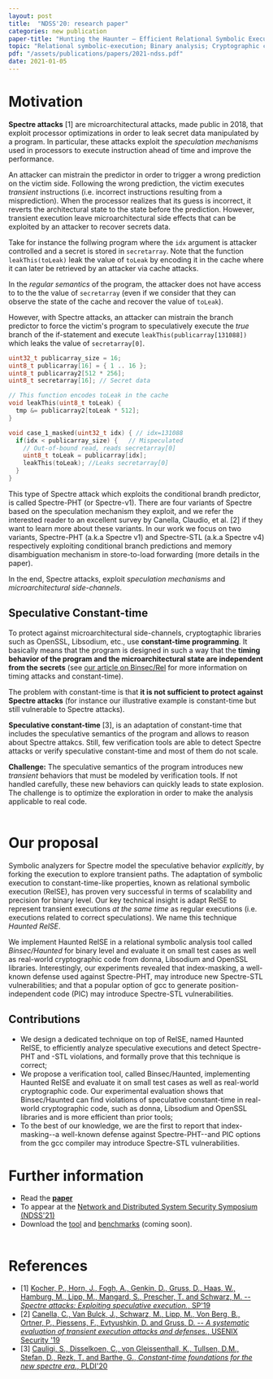 ```yaml
---
layout: post
title:  "NDSS'20: research paper"
categories: new publication
paper-title: "Hunting the Haunter — Efficient Relational Symbolic Execution for Spectre with Haunted RelSE"
topic: "Relational symbolic-execution; Binary analysis; Cryptographic constant-time; Spectre attacks"
pdf: "/assets/publications/papers/2021-ndss.pdf"
date: 2021-01-05
---
```


# Motivation
**Spectre attacks** [1] are microarchitectural attacks, made public in
2018, that exploit processor optimizations in order to leak secret
data manipulated by a program. In particular, these attacks exploit
the *speculation mechanisms* used in processors to execute instruction
ahead of time and improve the performance.

An attacker can mistrain the predictor in order to trigger a wrong
prediction on the victim side. Following the wrong prediction, the
victim executes *transient* instructions (i.e. incorrect instructions
resulting from a misprediction). When the processor realizes that its
guess is incorrect, it reverts the architectural state to the state
before the prediction. However, transient execution leave
microarchitectural side effects that can be exploited by an attacker
to recover secrets data.

Take for instance the follwing program where the `idx` argument is
attacker controlled and a secret is stored in `secretarray`. Note that
the function `leakThis(toLeak)` leak the value of `toLeak` by encoding
it in the cache where it can later be retrieved by an attacker via
cache attacks.

In the *regular semantics* of the program, the attacker does not have
access to to the the value of `secretarray` (even if we consider that
they can observe the state of the cache and recover the value of
`toLeak`).

However, with Spectre attacks, an attacker can mistrain the branch
predictor to force the victim's program to speculatively execute the
*true* branch of the if-statement and execute
`leakThis(publicarray[131088])` which leaks the value of
`secretarray[0]`.

``` c
uint32_t publicarray_size = 16;
uint8_t publicarray[16] = { 1 .. 16 };
uint8_t publicarray2[512 * 256];
uint8_t secretarray[16]; // Secret data

// This function encodes toLeak in the cache
void leakThis(uint8_t toLeak) {
  tmp &= publicarray2[toLeak * 512];
}

void case_1_masked(uint32_t idx) { // idx=131088
  if(idx < publicarray_size) {   // Mispeculated
    // Out-of-bound read, reads secretarray[0]
    uint8_t toLeak = publicarray[idx];
    leakThis(toLeak); //Leaks secretarray[0]
  }
}
```

This type of Spectre attack which exploits the conditional brandh
predictor, is called Spectre-PHT (or Spectre-v1). There are four
variants of Spectre based on the speculation mechanism they exploit,
and we refer the interested reader to an excellent survey by Canella,
Claudio, et al. [2] if they want to learn more about these variants.
In our work we focus on two variants, Spectre-PHT (a.k.a Spectre v1)
and Spectre-STL (a.k.a Spectre v4) respectively exploiting conditional
branch predictions and memory disambiguation mechanism in
store-to-load forwarding (more details in the paper).

In the end, Spectre attacks, exploit *speculation mechanisms* and
*microarchitectural side-channels*.

## Speculative Constant-time
To protect against microarchitectural side-channels, cryptogtaphic
libraries such as OpenSSL, Libsodium, etc., use **constant-time
programming**.  It basically means that the program is designed in
such a way that the **timing behavior of the program and the
microarchitectural state are independent from the secrets** (see [our
article on
Binsec/Rel](https://binsec.github.io/new/publication/2020/05/18/s&p20.html)
for more information on timing attacks and constant-time).

The problem with constant-time is that **it is not sufficient to
protect against Spectre attacks** (for instance our illustrative
example is constant-time but still vulnerable to Spectre attacks).

**Speculative constant-time** [3], is an adaptation of constant-time
that includes the speculative semantics of the program and allows to
reason about Spectre attakcs. Still, few verification tools are able
to detect Spectre attacks or verify speculative constant-time and most
of them do not scale.

**Challenge:** The speculative semantics of the program introduces new
*transient* behaviors that must be modeled by verification tools. If
not handled carefully, these new behaviors can quickly leads to state
explosion. The challenge is to optimize the exploration in order to
make the analysis applicable to real code.
<br/><br/>

# Our proposal
Symbolic analyzers for Spectre model the speculative behavior
*explicitly*, by forking the execution to explore transient paths.
The adaptation of symbolic execution to constant-time-like properties,
known as relational symbolic execution (RelSE), has proven very
successful in terms of scalability and precision for binary level.
Our key technical insight is adapt RelSE to represent transient
executions *at the same time* as regular executions (i.e. executions
related to correct speculations). We name this technique *Haunted
RelSE*.

We implement Haunted RelSE in a relational symbolic analysis tool
called *Binsec/Haunted* for binary level and evaluate it on small test
cases as well as real-world cryptographic code from donna, Libsodium
and OpenSSL libraries. Interestingly, our experiments revealed that
index-masking, a well-known defense used against Spectre-PHT, may
introduce new Spectre-STL vulnerabilities; and that a popular option
of gcc to generate position-independent code (PIC) may introduce
Spectre-STL vulnerabilities.

## Contributions
- We design a dedicated technique on top of RelSE, named Haunted
  RelSE, to efficiently analyze speculative executions and detect
  Spectre-PHT and -STL violations, and formally prove that this
  technique is correct;
- We propose a verification tool, called Binsec/Haunted, implementing
  Haunted RelSE and evaluate it on small test cases as well as
  real-world cryptographic code. Our experimental evaluation shows
  that Binsec/Haunted can find violations of speculative constant-time
  in real-world cryptographic code, such as donna, Libsodium and
  OpenSSL libraries and is more efficient than prior tools;
- To the best of our knowledge, we are the first to report that
  index-masking--a well-known defense against Spectre-PHT--and PIC
  options from the gcc compiler may introduce Spectre-STL
  vulnerabilities.

# Further information
- Read the
  [**paper**](https://binsec.github.io/assets/publications/papers/2021-ndss.pdf)
- To appear at the [Network and Distributed System Security Symposium
  (NDSS'21)](https://www.ndss-symposium.org/ndss2021/)
- Download the [tool](https://github.com/binsec/haunted) and
[benchmarks](https://github.com/binsec/haunted_bench) (coming soon).
<br/><br/>

# References
- \[1\] [Kocher, P., Horn, J., Fogh, A., Genkin, D., Gruss, D., Haas,
  W., Hamburg, M., Lipp, M., Mangard, S., Prescher, T. and Schwarz,
  M. -- *Spectre attacks: Exploiting speculative execution.*,
  SP'19](https://ieeexplore.ieee.org/stamp/stamp.jsp?arnumber=8835233)
- \[2\] [Canella, C., Van Bulck, J., Schwarz, M., Lipp, M., Von Berg,
  B., Ortner, P., Piessens, F., Evtyushkin, D. and Gruss, D. -- *A
  systematic evaluation of transient execution attacks and defenses.*,
  USENIX Security
  '19](https://www.usenix.org/system/files/sec19-canella.pdf)
- \[3\] [Cauligi, S., Disselkoen, C., von Gleissenthall, K., Tullsen,
  D.M., Stefan, D., Rezk, T. and Barthe, G., *Constant-time
  foundations for the new spectre era.*,
  PLDI'20](http://cseweb.ucsd.edu/~dstefan/pubs/cauligi:2020:ct-foundations.pdf)

